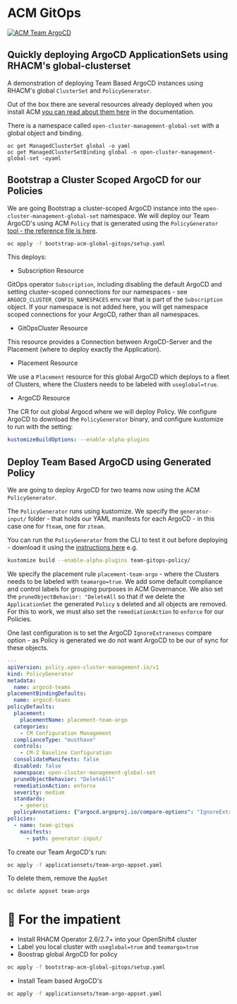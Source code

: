 # ACM GitOps

[![ACM Team ArgoCD](http://img.youtube.com/vi/eGxPMkADAbc/0.jpg)](http://www.youtube.com/watch?v=eGxPMkADAbc "ACM Team ArgoCD")
## Quickly deploying ArgoCD ApplicationSets using RHACM's global-clusterset

A demonstration of deploying Team Based ArgoCD instances using RHACM's global `ClusterSet` and `PolicyGenerator`.

Out of the box there are several resources already deployed when you install ACM [you can read about them here](https://access.redhat.com/documentation/en-us/red_hat_advanced_cluster_management_for_kubernetes/2.6/html-single/multicluster_engine/index#managedclustersets_global) in the documentation.

There is a namespace called `open-cluster-management-global-set` with a global object and binding.

```
oc get ManagedClusterSet global -o yaml
oc get ManagedClusterSetBinding global -n open-cluster-management-global-set -oyaml
```

## Bootstrap a Cluster Scoped ArgoCD for our Policies

We are going Bootstrap a cluster-scoped ArgoCD instance into the `open-cluster-management-global-set` namespace. We will deploy our Team ArgoCD's using ACM `Policy` that is generated using the `PolicyGenerator` [tool - the reference file is here](https://github.com/stolostron/policy-generator-plugin/blob/main/docs/policygenerator-reference.yaml).

```bash
oc apply -f bootstrap-acm-global-gitops/setup.yaml
```

This deploys:

* Subscription Resource

GitOps operator `Subscription`, including disabling the default ArgoCD and setting cluster-scoped connections for our namespaces - see `ARGOCD_CLUSTER_CONFIG_NAMESPACES` env.var that is part of the `Subscription` object. If your namespace is not added here, you will get namespace scoped connections for your ArgoCD, rather than all namespaces.

* GitOpsCluster Resource

This resource provides a Connection between ArgoCD-Server and the Placement (where to deploy exactly the Application).

* Placement Resource

We use a `Placement` resource for this global ArgoCD which deploys to a fleet of Clusters, where the Clusters needs to be labeled with `useglobal=true`.

* ArgoCD Resource

The CR for out global Argocd where we will deploy Policy. We configure ArgoCD to download the `PolicyGenerator` binary, and configure kustomize to run with the setting:

```yaml
kustomizeBuildOptions: --enable-alpha-plugins
```

## Deploy Team Based ArgoCD using Generated Policy

We are going to deploy ArgoCD for two teams now using the ACM `PolicyGenerator`.

The `PolicyGenerator` runs using kustomize. We specify the `generator-input/` folder - that holds our YAML manifests for each ArgoCD - in this case one for `fteam`, one for `zteam`.


You can run the `PolicyGenerator` from the CLI to test it out before deploying - download it using the [instructions here](https://github.com/stolostron/policy-generator-plugin/blob/main/README.md) e.g.

```bash
kustomize build --enable-alpha-plugins team-gitops-policy/
```

We specify the placement rule `placement-team-argo` - where the Clusters needs to be labeled with `teamargo=true`. We add some default compliance and control labels for grouping purposes in ACM Governance. We also set the `pruneObjectBehavior: "DeleteAll` so that if we delete the `ApplicationSet` the generated `Policy` s deleted and all objects are removed. For this to work, we must also set the `remediationAction` to `enforce` for our Policies.

One last configuration is to set the ArgoCD `IgnoreExtraneous` compare option - as Policy is generated we do not want ArgoCD to be our of sync for these objects.

```yaml
---
apiVersion: policy.open-cluster-management.io/v1
kind: PolicyGenerator
metadata:
  name: argocd-teams
placementBindingDefaults:
  name: argocd-teams
policyDefaults:
  placement:
    placementName: placement-team-argo
  categories:
    - CM Configuration Management
  complianceType: "musthave"
  controls: 
    - CM-2 Baseline Configuration
  consolidateManifests: false
  disabled: false
  namespace: open-cluster-management-global-set
  pruneObjectBehavior: "DeleteAll"
  remediationAction: enforce
  severity: medium
  standards:
    - generic
  policyAnnotations: {"argocd.argoproj.io/compare-options": "IgnoreExtraneous"}
policies:
  - name: team-gitops
    manifests:
      - path: generator-input/
```

To create our Team ArgoCD's run:

```bash
oc apply -f applicationsets/team-argo-appset.yaml
```

To delete them, remove the `AppSet`

```bash
oc delete appset team-argo
```

# 🤠 For the impatient

- Install RHACM Operator 2.6/2.7+ into your OpenShift4 cluster
- Label you local cluster with `useglobal=true` and `teamargo=true`
- Boostrap global ArgoCD for policy

```bash
oc apply -f bootstrap-acm-global-gitops/setup.yaml
```

- Install Team based ArgoCD's

```bash
oc apply -f applicationsets/team-argo-appset.yaml
```
